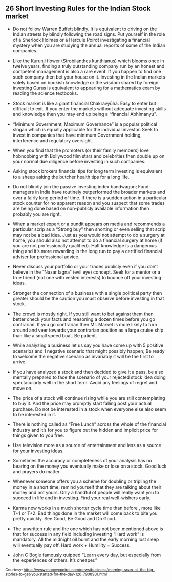 ## 26 Short Investing Rules for the Indian Stock market

- Do not follow Warren Buffett blindly. It is equivalent to driving on the Indian streets by blindly following the road signs.
Put yourself in the role of a Sherlock Holmes or a Hercule Poirot  investigating a financial mystery when you are studying the annual reports of some of the Indian companies.
- Like the Kurunji flower (Strobilanthes kunthianus) which blooms once in twelve years, finding a truly outstanding company run by an honest and competent management is also a rare event. If you happen to find one such company then bet your house on it.
Investing in the Indian markets solely based on bookish knowledge or the wisdom shared by foreign investing Gurus is equivalent to appearing for a mathematics exam by reading the science textbooks.
- Stock market is like a giant financial Chakravyūha. Easy to enter but difficult to exit. If you enter the markets without adequate investing skills and knowledge then you may end up being a “financial Abhimanyu”.
- “Minimum Government, Maximum Governance” is a popular political slogan which is equally applicable for the individual investor. Seek to invest in companies that have minimum Government holding, interference and regulatory oversight.
- When you find that the promoters (or their family members) love hobnobbing with Bollywood film stars and celebrities then double up on your normal due diligence before investing in such companies.
- Asking stock brokers financial tips for long term investing is equivalent to a sheep asking the butcher health tips for a long life.
- Do not blindly join the passive investing index bandwagon; Fund managers in India have routinely outperformed the broader markets and over a fairly long period of time. If there is a sudden action in a particular stock counter for no apparent reason and you suspect that some trades are being done based on non-publicly available information then probably you are right.
- When a market expert or a pundit appears on media and recommends a particular scrip as a “Strong buy” then shorting or even selling that scrip may not be a bad idea.
Just as you would not attempt to do a surgery at home, you should also not attempt to do a financial surgery at home (if you are not professionally qualified). Half knowledge is a dangerous thing and it’s more rewarding in the long run to pay a certified financial adviser for professional advice.
- Never discuss your portfolio or your trades publicly even if you don’t believe in the “Nazar lagna” (evil eye) concept. Seek for a mentor or a true friend (not one with vested interests) to bounce off your investing ideas.
- Stronger the connection of a business with a single political party then greater should be the caution you must observe before investing in that stock.
- The crowd is mostly right. If you still want to bet against them then better check your facts and reasoning a dozen times before you go contrarian.
If you go contrarian then Mr. Market is more likely to turn around and veer towards your contrarian position as a large cruise ship than like a small speed boat. Be patient.
- While analyzing a business let us say you have come up with 5 positive scenarios and 1 negative scenario that might possibly happen; Be ready to welcome the negative scenario as invariably it will be the first to arrive.
- If you have analyzed a stock and then decided to give it a pass, be also mentally prepared to face the scenario of your rejected stock idea doing spectacularly well in the short term. Avoid any feelings of regret and move on.
- The price of a stock will continue rising while you are still contemplating to buy it. And the price may promptly start falling post your actual purchase. Do not be interested in a stock when everyone else also seem to be interested in it.
- There is nothing called as “Free Lunch” across the whole of the financial industry and it’s for you to figure out the hidden and implicit price for things given to you free.
- Use television more as a source of entertainment and less as a source for your investing ideas.
- Sometimes the accuracy or completeness of your analysis has no bearing on the money you eventually make or lose on a stock. Good luck and prayers do matter.
- Whenever someone offers you a scheme for doubling or tripling the money in a short time; remind yourself that they are talking about their money and not yours. Only a handful of people will really want you to succeed in life and in investing. Find your real well-wishers early.
- Karma now works in a much shorter cycle time than before , more like T+1 or T+2. Bad things done in the market will come back to bite you pretty quickly. See Good, Be Good and Do Good.
- The unwritten rule and the one which has not been mentioned above is that for success in any field including investing “Hard work” is mandatory. All the midnight oil burnt and the early morning lost sleep will eventually pay off.
	Hard work + Humility = Success.

- John C Bogle famously quipped “Learn every day, but especially from the experiences of others. It’s cheaper.”

<sub>Courtesy: https://www.moneycontrol.com/news/business/morning-scan-all-the-big-stories-to-get-you-started-for-the-day-126-7908931.html</sub>